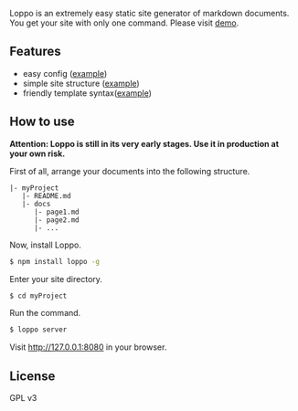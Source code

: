 Loppo is an extremely easy static site generator of markdown documents. You get your site with only one command. Please visit [demo](http://redux.ruanyifeng.com/).

## Features

- easy config ([example](https://github.com/ruanyf/redux-docs/blob/master/loppo.yml))
- simple site structure ([example](https://github.com/ruanyf/redux-docs/blob/master/chapters.yml))
- friendly template syntax([example](https://github.com/ruanyf/redux-docs/blob/master/themes/oceandeep/page.template))

## How to use

**Attention: Loppo is still in its very early stages. Use it in production at your own risk.**

First of all, arrange your documents into the following structure.

```
|- myProject
   |- README.md
   |- docs
      |- page1.md
      |- page2.md
      |- ...
```

Now, install Loppo.

```bash
$ npm install loppo -g
```

Enter your site directory.

```bash
$ cd myProject
```

Run the command.

```bash
$ loppo server
```

Visit http://127.0.0.1:8080 in your browser.

## License

GPL v3

